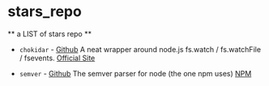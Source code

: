 # stars_repo
** a LIST of stars repo **


- `chokidar` - [Github](https://github.com/paulmillr/chokidar) A neat wrapper around node.js fs.watch / fs.watchFile / fsevents. [Official Site](http://paulmillr.com)

- `semver` - [Github](https://github.com/npm/node-semver) The semver parser for node (the one npm uses) [NPM](https://www.npmjs.com/package/semver)




